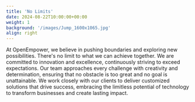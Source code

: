 ```yaml
---
title: 'No Limits'
date: 2024-08-22T10:00:00+00:00
weight: 1
background: '/images/Jump_1600x1065.jpg'
align: right
---
```


At OpenEmpower, we believe in pushing boundaries and exploring new possibilities. There's no limit to what we can achieve together. We are committed to innovation and excellence, continuously striving to exceed expectations. Our team approaches every challenge with creativity and determination, ensuring that no obstacle is too great and no goal is unattainable. We work closely with our clients to deliver customized solutions that drive success, embracing the limitless potential of technology to transform businesses and create lasting impact.
